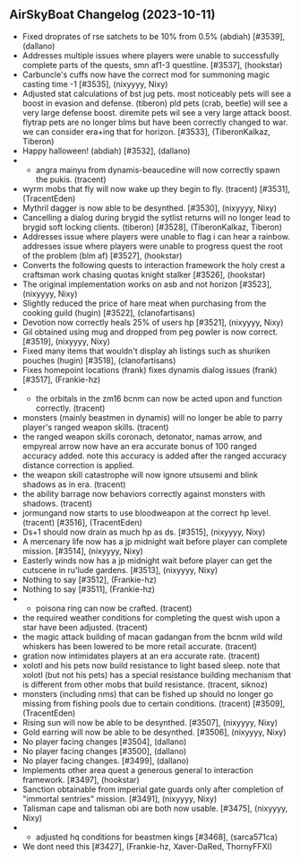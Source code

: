 ## AirSkyBoat Changelog (2023-10-11)
- Fixed droprates of rse satchets to be 10% from 0.5% (abdiah) [#3539], (dallano)
- Addresses multiple issues where players were unable to successfully complete parts of the quests, smn af1-3 questline. [#3537], (hookstar)
- Carbuncle's cuffs now have the correct mod for summoning magic casting time -1 [#3535], (nixyyyy, Nixy)
- Adjusted stat calculations of bst jug pets.  most noticeably pets will see a boost in evasion and defense. (tiberon) pld pets (crab, beetle) will see a very large defense boost. diremite pets wil see a very large attack boost. flytrap pets are no longer blms but have been correctly changed to war.  we can consider era+ing that for horizon. [#3533], (TiberonKalkaz, Tiberon)
- Happy halloween! (abdiah) [#3532], (dallano)
- - angra mainyu from dynamis-beaucedine will now correctly spawn the pukis. (tracent) - wyrm mobs that fly will now wake up they begin to fly. (tracent) [#3531], (TracentEden)
- Mythril dagger is now able to be desynthed. [#3530], (nixyyyy, Nixy)
- Cancelling a dialog during brygid the sytlist returns will no longer lead to brygid soft locking clients. (tiberon) [#3528], (TiberonKalkaz, Tiberon)
- Addresses issue where players were unable to flag i can hear a rainbow. addresses issue where players were unable to progress quest the root of the problem (blm af) [#3527], (hookstar)
- Converts the following quests to interaction framework the holy crest  a craftsman work chasing quotas knight stalker [#3526], (hookstar)
- The original implementation works on asb and not horizon [#3523], (nixyyyy, Nixy)
- Slightly reduced the price of hare meat when purchasing from the cooking guild (hugin) [#3522], (clanofartisans)
- Devotion now correctly heals 25% of users hp [#3521], (nixyyyy, Nixy)
- Gil obtained using mug and dropped from peg powler is now correct. [#3519], (nixyyyy, Nixy)
- Fixed many items that wouldn't display ah listings such as shuriken pouches (hugin) [#3518], (clanofartisans)
- Fixes homepoint locations (frank) fixes dynamis dialog issues (frank) [#3517], (Frankie-hz)
- - the orbitals in the zm16 bcnm can now be acted upon and function correctly. (tracent) - monsters (mainly beastmen in dynamis) will no longer be able to parry player's ranged weapon skills. (tracent) - the ranged weapon skills coronach, detonator, namas arrow, and empyreal arrow now have an era accurate bonus of 100 ranged accuracy added. note this accuracy is added after the ranged accuracy distance correction is applied. - the weapon skill catastrophe will now ignore utsusemi and blink shadows as in era. (tracent) - the ability barrage now behaviors correctly against monsters with shadows. (tracent) - jormungand now starts to use bloodweapon at the correct hp level. (tracent) [#3516], (TracentEden)
- Ds+1 should now drain as much hp as ds. [#3515], (nixyyyy, Nixy)
- A mercenary life now has a jp midnight wait before player can complete mission. [#3514], (nixyyyy, Nixy)
- Easterly winds now has a jp midnight wait before player can get the cutscene in ru'lude gardens. [#3513], (nixyyyy, Nixy)
- Nothing to say [#3512], (Frankie-hz)
- Nothing to say [#3511], (Frankie-hz)
- - poisona ring can now be crafted. (tracent) - the required weather conditions for completing the quest wish upon a star have been adjusted. (tracent) - the magic attack building of macan gadangan from the bcnm wild wild whiskers has been lowered to be more retail accurate. (tracent) - gration now intimidates players at an era accurate rate. (tracent) - xolotl and his pets now build resistance to light based sleep. note that xolotl (but not his pets) has a special resistance building mechanism that is different from other mobs that build resistance. (tracent, siknoz) - monsters (including nms) that can be fished up should no longer go missing from fishing pools due to certain conditions. (tracent) [#3509], (TracentEden)
- Rising sun will now be able to be desynthed. [#3507], (nixyyyy, Nixy)
- Gold earring will now be able to be desynthed. [#3506], (nixyyyy, Nixy)
- No player facing changes [#3504], (dallano)
- No player facing changes [#3500], (dallano)
- No player facing changes. [#3499], (dallano)
- Implements other area quest a generous general to interaction framework. [#3497], (hookstar)
- Sanction obtainable from imperial gate guards only after completion of "immortal sentries" mission. [#3491], (nixyyyy, Nixy)
- Talisman cape and talisman obi are both now usable. [#3475], (nixyyyy, Nixy)
- - adjusted hq conditions for beastmen kings [#3468], (sarca571ca)
- We dont need this [#3427], (Frankie-hz, Xaver-DaRed, ThornyFFXI)
